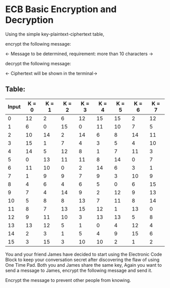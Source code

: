 # ECB Basic Encryption and Decryption
Using the simple key-plaintext-ciphertext table,

encrypt the following message:

<- Message to be determined, requirement: more than 10 characters ->

decrypt the following message:

<- Ciphertext will be shown in the terminal->

## Table:
| Input | K = 0 | K = 1 | K = 2 | K = 3 | K = 4 | K = 5 | K = 6 | K = 7 |
| ----- | ----- | ----- | ----- | ----- | ----- | ----- | ----- | ----- |
| 0     | 12    | 2     | 6     | 12    | 15    | 15    | 2     | 12    |
| 1     | 6     | 0     | 15    | 0     | 11    | 10    | 7     | 5     |
| 2     | 10    | 14    | 2     | 14    | 6     | 8     | 14    | 11    |
| 3     | 15    | 1     | 7     | 4     | 3     | 5     | 4     | 10    |
| 4     | 14    | 5     | 12    | 8     | 1     | 7     | 11    | 3     |
| 5     | 0     | 13    | 11    | 11    | 8     | 14    | 0     | 7     |
| 6     | 11    | 10    | 0     | 2     | 14    | 6     | 3     | 1     |
| 7     | 1     | 9     | 9     | 7     | 9     | 3     | 10    | 9     |
| 8     | 4     | 6     | 4     | 6     | 5     | 0     | 6     | 15    |
| 9     | 7     | 4     | 14    | 9     | 2     | 12    | 9     | 13    |
| 10    | 5     | 8     | 8     | 13    | 7     | 11    | 8     | 14    |
| 11    | 8     | 7     | 13    | 15    | 12    | 1     | 13    | 0     |
| 12    | 9     | 11    | 10    | 3     | 13    | 13    | 5     | 8     |
| 13    | 13    | 12    | 5     | 1     | 0     | 4     | 12    | 4     |
| 14    | 2     | 3     | 1     | 5     | 4     | 9     | 15    | 6     |
| 15    | 3     | 15    | 3     | 10    | 10    | 2     | 1     | 2     |

You and your friend James have decided to start using the Electronic Code Block to keep your conversation secret after discovering the flaw of using One Time Pad. Both you and James share the same key, Again you want to send a message to James, encrypt the following message and send it.  


**<insert msg>**

Encrypt the message to prevent other people from knowing.